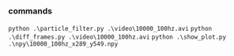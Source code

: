 ### commands ###
`python .\particle_filter.py .\video\10000_100hz.avi`
`python .\diff_frames.py .\video\10000_100hz.avi`
`python .\show_plot.py .\npy\10000_100hz_x289_y549.npy`
